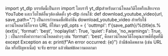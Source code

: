 import yt_dlp  บรรทัดนี้เป็นการ import ไลบรารี yt_dlpสำหรับดาวน์โหลดวิดีโอหรือเสียงจาก YouTube และเว็บไซต์อื่นๆต้องติดตั้ง yt-dlp ก่อนใช้:
def download_youtube_video(url, save_path=".") เป็นการกำหนดชื่อฟังก์ชัน download_youtube_video สำหรับใช้ ดาวน์โหลดวิดีโอจาก URL ที่ให้มา
 ydl_opts = {
        'outtmpl': f'{save_path}/%(title)s.%(ext)s',
        'format': 'best',
        'noplaylist': True,
        'quiet': False,
        'no_warnings': True,
         }                       : เป็นการตั้งค่าการดาวน์โหลดต่างๆ เช่น  'format': 'best', คือดาวน์โหลดวิดีโอคุณภาพดีที่สุดที่มี
         except Exception as e:
        print(f"An error occurred: {e}")  ถ้ามีข้อผิดพลาด (เช่น URL ผิด หรือปัญหาเน็ต) จะจับ error แล้วพิมพ์ข้อความออกมา
